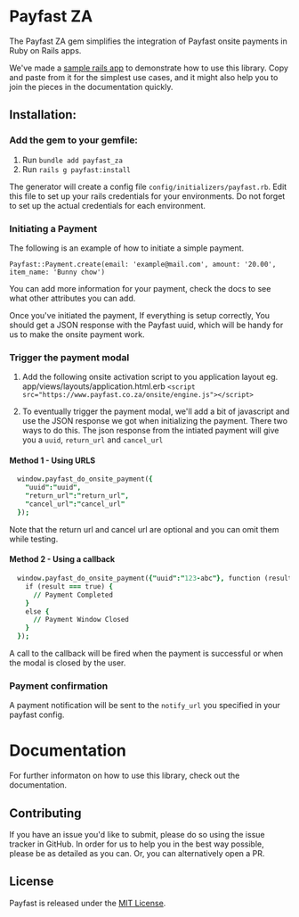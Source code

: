 # Payfast ZA 

The Payfast ZA gem simplifies the integration of Payfast onsite payments in Ruby on Rails apps.

We've made a [sample rails app](https://github.com/muchaya/ticketfast) to demonstrate how to use this library. Copy and paste from it for the simplest use cases, and it might also help you to join the pieces in the documentation quickly.

## Installation:

### Add the gem to your gemfile:
1. Run `bundle add payfast_za`
2. Run `rails g payfast:install`

The generator will create a config file `config/initializers/payfast.rb`. Edit this file to set up your rails credentials for your environments. Do not forget to set up the actual credentials for each environment.

### Initiating a Payment
The following is an example of how to initiate a simple payment.
```
Payfast::Payment.create(email: 'example@mail.com', amount: '20.00', item_name: 'Bunny chow')
```

You can add more information for your payment, check the docs to see what other attributes you can add.

Once you've initiated the payment, If everything is setup correctly, You should get a JSON response with the Payfast uuid, which will be handy for us to make the onsite payment work.

### Trigger the payment modal

1. Add the following onsite activation script to you application layout eg. app/views/layouts/application.html.erb
`<script src="https://www.payfast.co.za/onsite/engine.js"></script>`


2. To eventually trigger the payment modal, we'll add a bit of javascript and use the JSON response we got when initializing the payment. There two ways to do this. The json response from the intiated payment will give you a `uuid`, `return_url` and `cancel_url`

#### Method 1 - Using URLS
```j
  window.payfast_do_onsite_payment({
    "uuid":"uuid",
    "return_url":"return_url",
    "cancel_url":"cancel_url"
  });
```

Note that the return url and cancel url are optional and you can omit them while testing.

#### Method 2 - Using a callback
```j
  window.payfast_do_onsite_payment({"uuid":"123-abc"}, function (result) {
    if (result === true) {
      // Payment Completed
    }
    else {
      // Payment Window Closed
    }
  }); 
```
A call to the callback will be fired when the payment is successful or when the modal is closed by the user.

### Payment confirmation
A payment notification will be sent to the `notify_url` you specified in your payfast config.

# Documentation
For further informaton on how to use this library, check out the documentation.

## Contributing

If you have an issue you'd like to submit, please do so using the issue tracker in GitHub. In order for us to help you in the best way possible, please be as detailed as you can. Or, you can alternatively open a PR. 


## License

Payfast is released under the [MIT License](https://opensource.org/licenses/MIT).
